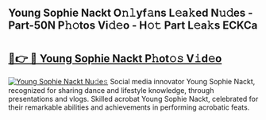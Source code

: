 ## Young Sophie Nackt O𝚗𝚕yf𝚊ns L𝚎a𝚔ed N𝚞𝚍es - Part-50N P𝚑𝚘tos Vi𝚍𝚎o - H𝚘𝚝 Part L𝚎a𝚔s ECKCa

# <h2><a href="http://kfdwhu.oniu.top/?m=Young+Sophie+Nackt">🔗👉 🔴 Young Sophie Nackt P𝚑ot𝚘𝚜 V𝚒d𝚎o</a></h2>

[![Young Sophie Nackt Nu𝚍e𝚜](https://i.imgur.com/0qMVB7G.gif)](http://kfdwhu.oniu.top/?m=Young+Sophie+Nackt)
Social media innovator Young Sophie Nackt, recognized for sharing dance and lifestyle knowledge, through presentations and vlogs. Skilled acrobat Young Sophie Nackt, celebrated for their remarkable abilities and achievements in performing acrobatic feats.  
